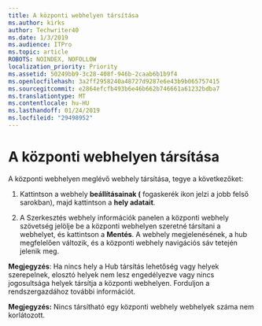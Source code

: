 ```yaml
---
title: A központi webhelyen társítása
ms.author: kirks
author: Techwriter40
ms.date: 1/3/2019
ms.audience: ITPro
ms.topic: article
ROBOTS: NOINDEX, NOFOLLOW
localization_priority: Priority
ms.assetid: 50249bb9-3c28-408f-946b-2caab6b1b9f4
ms.openlocfilehash: 3a2ff2958240a48727d9287e6e43b9b065757415
ms.sourcegitcommit: e2864efcfb493b6e46b662b746661a61232bdba7
ms.translationtype: MT
ms.contentlocale: hu-HU
ms.lasthandoff: 01/24/2019
ms.locfileid: "29498952"
---
```

# <a name="associate-a-hub-site"></a>A központi webhelyen társítása

A központi webhelyen meglévő webhely társítása, tegye a következőket:
  
1. Kattintson a webhely **beállításainak (** fogaskerék ikon jelzi a jobb felső sarokban), majd kattintson a **hely adatait**. 
    
2. A Szerkesztés webhely információk panelen a központi webhely szövetség jelölje be a központi webhelyen szeretné társítani a webhelyet, és kattintson a **Mentés**. A webhely megjelenésének, a hub megfelelően változik, és a központi webhely navigációs sáv tetején jelenik meg. 
    
 **Megjegyzés**: Ha nincs hely a Hub társítás lehetőség vagy helyek szerepelnek, elosztó helyek nem lesz engedélyezve vagy nincs jogosultsága helyek társítja a központi webhelyen. Forduljon a rendszergazdához további információt. 
  
 **Megjegyzés:** Nincs társítható egy központi webhely webhelyek száma nem korlátozott. 
  

